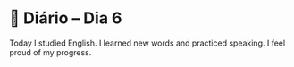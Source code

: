 # 📝 Diário – Dia 6

Today I studied English.
I learned new words and practiced speaking.
I feel proud of my progress.
